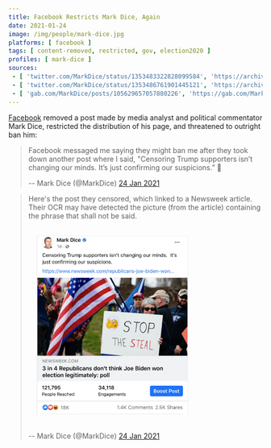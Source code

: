 ```yaml
---
title: Facebook Restricts Mark Dice, Again
date: 2021-01-24
image: /img/people/mark-dice.jpg
platforms: [ facebook ]
tags: [ content-removed, restricted, gov, election2020 ]
profiles: [ mark-dice ]
sources:
 - [ 'twitter.com/MarkDice/status/1353483322828099584', 'https://archive.is/nvgbG' ]
 - [ 'twitter.com/MarkDice/status/1353486761901445121', 'https://archive.is/AjVom#selection-1429.0-1429.172' ]
 - [ 'gab.com/MarkDice/posts/105629657057880226', 'https://gab.com/MarkDice/posts/105629657057880226' ]
---
```


[Facebook](/facebook/) removed a post made by media analyst and political
commentator Mark Dice, restricted the distribution of his page, and threatened
to outright ban him:

> Facebook messaged me saying they might ban me after they took down another
> post where I said, "Censoring Trump supporters isn’t changing our minds.
> It’s just confirming our suspicions.” 🤡
>
> -- Mark Dice (@MarkDice) [24 Jan 2021](https://archive.is/nvgbG)

> Here's the post they censored, which linked to a Newsweek article.  Their OCR
> may have detected the picture (from the article) containing the phrase that
> shall not be said.
>
> [<img src="post.png" loading="lazy" width="300" height="auto" style="margin: 1rem">](post.png)
>
> -- Mark Dice (@MarkDice) [24 Jan 2021](https://archive.is/AjVom#selection-1429.0-1429.172)
